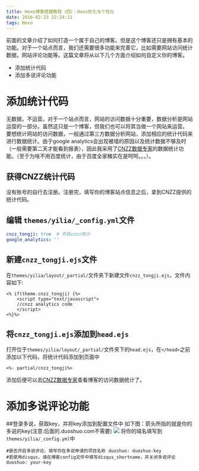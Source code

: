 ```yaml
---
title: Hexo博客搭建教程（四）：Hexo优化与个性化
date: 2016-02-23 22:24:11
tags: Hexo
---
```

前面的文章介绍了如何打造一个属于自己的博客。但是这个博客还只是拥有基本的功能。对于一个站点而言，我们还需要很多功能来完善它，比如需要网站访问统计数据，网站评论功能等。这篇文章将从以下几个方面介绍如何自定义你的博客。
* 添加统计代码
* 添加多说评论功能
<!-- more -->
# 添加统计代码
无数据，不运营。对于一个站点而言，网站的访问数据十分重要，数据分析是网站运营的一部分。虽然这只是一个博客，但我们也可以将其当做一个网站来运营。
要想统计网站的访问数据，一般通过第三方数据分析网站，添加相应的统计代码来进行数据统计。由于google analytics会出现被墙的原因以及统计数据不够及时（一般需要第二天才能看到报表），因此我采用了[CNZZ数据专家](http://www.cnzz.com/)的数据统计功能。（至于为啥不用百度统计，由于百度全家桶实在是呵呵。。。）。
## 获得CNZZ统计代码
没有账号的自行去注册。注册完，填写你的博客站点信息之后，拿到CNZZ提供的统计代码。
## 编辑 `themes/yilia/_config.yml`文件
```yml
cnzz_tongji: true  # 开启cnzz统计
google_analytics: ''
```
## 新建`cnzz_tongji.ejs`文件
在`themes/yilia/layout/_partial/`文件夹下新建文件`cnzz_tongji.ejs`，文件内容如下:
```ejs
<% if(theme.cnzz_tongji) {%>
	<script type="text/javascript"> 
	//cnzz analytics code
	</script>
<%}%>
```
## 将`cnzz_tongji.ejs`添加到`head.ejs`
打开位于`themes/yilia/layout/_partial/`文件夹下的`head.ejs`，在`</head>`之前添加以下代码，将统计代码添加到页面中
```ejs
<%- partial/cnzz_tongji%>
```
添加后便可以去[CNZZ数据专家](http://www.cnzz.com/)查看博客的访问数据统计了。

# 添加多说评论功能
##登录多说，获取key，并将key添加到配置文件中
如下图：箭头所指的就是你的多说的key(注意:后面的.duoshuo.com不需要)
![](http://7xr6yj.com1.z0.glb.clouddn.com/hexo_duoshuo_example.png)
将你的域名填写到`themes/yilia/_config.yml`中
```
#是否开启多说评论，填写你在多说申请的项目名称 duoshuo: duoshuo-key
#若使用disqus，请在博客config文件中填写disqus_shortname，并关闭多说评论
duoshuo: your-key
```